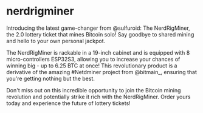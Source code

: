 # nerdrigminer

Introducing the latest game-changer from @sulfuroid: The NerdRigMiner, the 2.0 lottery ticket that mines Bitcoin solo! Say goodbye to shared mining and hello to your own personal jackpot.

The NerdRigMiner is rackable in a 19-inch cabinet and is equipped with 8 micro-controllers ESP32S3, allowing you to increase your chances of winning big - up to 6.25 BTC at once! This revolutionary product is a derivative of the amazing #Netdminer project from @bitmain_, ensuring that you're getting nothing but the best.

Don't miss out on this incredible opportunity to join the Bitcoin mining revolution and potentially strike it rich with the NerdRigMiner. Order yours today and experience the future of lottery tickets!

